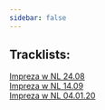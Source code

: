 ```yaml
---
sidebar: false
---
```

## Tracklists:
[Impreza w NL 24.08](/papaluc/nolimits2408.html)\
[Impreza w NL 14.09](/papaluc/nolimits1409.html)\
[Impreza w NL 04.01.20](/papaluc/nolimits040120.html)